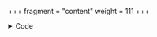 +++
fragment = "content"
weight = 111
+++

<details><summary>Code</summary>
```+++
date = "2018-07-07"
fragment = "editor"
weight = "110"
background = "light"
+++
```
</details>

